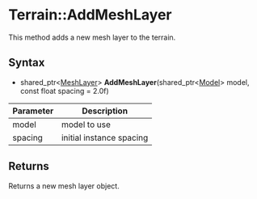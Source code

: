 # Terrain::AddMeshLayer

This method adds a new mesh layer to the terrain.

## Syntax

- shared_ptr<[MeshLayer](MeshLayer.md)\> **AddMeshLayer**(shared_ptr<[Model](Model.md)> model, const float spacing = 2.0f)

| Parameter | Description |
|---|---|
| model | model to use |
| spacing | initial instance spacing |

## Returns 

Returns a new mesh layer object.
